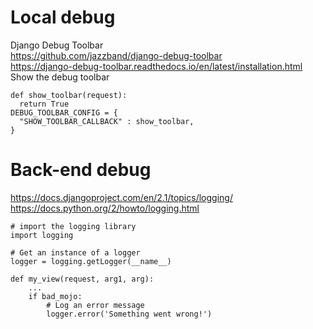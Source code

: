 # Local debug    
Django Debug Toolbar    
https://github.com/jazzband/django-debug-toolbar    
https://django-debug-toolbar.readthedocs.io/en/latest/installation.html    
Show the debug toolbar    

    def show_toolbar(request):
      return True
    DEBUG_TOOLBAR_CONFIG = {
      "SHOW_TOOLBAR_CALLBACK" : show_toolbar,
    }


# Back-end debug    
https://docs.djangoproject.com/en/2.1/topics/logging/    
https://docs.python.org/2/howto/logging.html     

    # import the logging library
    import logging

    # Get an instance of a logger
    logger = logging.getLogger(__name__)

    def my_view(request, arg1, arg):
        ...
        if bad_mojo:
            # Log an error message
            logger.error('Something went wrong!')
